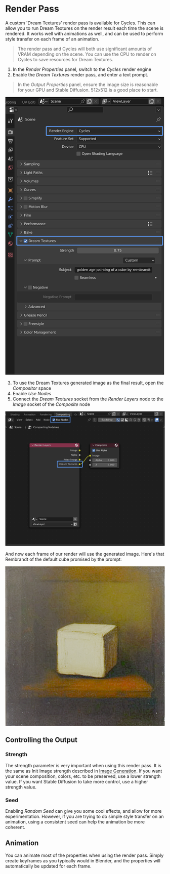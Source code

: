 # Render Pass
A custom 'Dream Textures' render pass is available for Cycles. This can allow you to run Dream Textures on the render result each time the scene is rendered. It works well with animations as well, and can be used to perform style transfer on each frame of an animation.

> The render pass and Cycles will both use significant amounts of VRAM depending on the scene. You can use the CPU to render on Cycles to save resources for Dream Textures.

1. In the *Render Properties* panel, switch to the *Cycles* render engine
2. Enable the *Dream Textures* render pass, and enter a text prompt.

> In the *Output Properties* panel, ensure the image size is reasonable for your GPU and Stable Diffusion. 512x512 is a good place to start.

![A screenshot of the Render Properties panel with the Cycles render engine selected, and the Dream Textures render pass checked](assets/render-pass.png)

3. To use the Dream Textures generated image as the final result, open the *Compositor* space
4. Enable *Use Nodes*
5. Connect the *Dream Textures* socket from the *Render Layers* node to the *Image* socket of the *Composite* node

![A screenshot of the Compositor space with Use Nodes checked and the Dream Textures socket from the Render Layers node connected to the Image socket of the Composite node](assets/render-pass-compositor.png)

And now each frame of our render will use the generated image. Here's that Rembrandt of the default cube promised by the prompt:

![The default cube in a painting style](assets/rembrandt-default-cube.png)

## Controlling the Output

### Strength
The strength parameter is very important when using this render pass. It is the same as Init Image strength described in [Image Generation](IMAGE_GENERATION.md). If you want your scene composition, colors, etc. to be preserved, use a lower strength value. If you want Stable Diffusion to take more control, use a higher strength value.

### Seed
Enabling *Random Seed* can give you some cool effects, and allow for more experimentation. However, if you are trying to do simple style transfer on an animation, using a consistent seed can help the animation be more coherent.

## Animation
You can animate most of the properties when using the render pass. Simply create keyframes as you typically would in Blender, and the properties will automatically be updated for each frame.